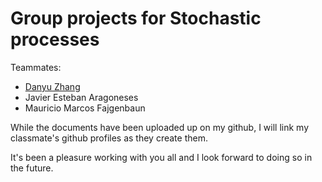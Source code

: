 # Group projects for Stochastic processes

Teammates:

- [Danyu Zhang](https://github.com/danyuz)
- Javier Esteban Aragoneses
- Mauricio Marcos Fajgenbaun

While the documents have been uploaded up on my github, I will link my classmate's github profiles as they create them.

It's been a pleasure working with you all and I look forward to doing so in the future.